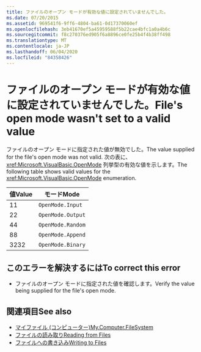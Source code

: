 ```yaml
---
title: ファイルのオープン モードが有効な値に設定されていませんでした。
ms.date: 07/20/2015
ms.assetid: 969541f6-9ff6-4804-ba61-0d17370060ef
ms.openlocfilehash: 3eb41670ef5a45959588f5b22cae4bfc1a0a4b6c
ms.sourcegitcommit: f8c270376ed905f6a8896ce0fe25b4f4b38ff498
ms.translationtype: MT
ms.contentlocale: ja-JP
ms.lasthandoff: 06/04/2020
ms.locfileid: "84358426"
---
```

# <a name="files-open-mode-wasnt-set-to-a-valid-value"></a><span data-ttu-id="32357-102">ファイルのオープン モードが有効な値に設定されていませんでした。</span><span class="sxs-lookup"><span data-stu-id="32357-102">File's open mode wasn't set to a valid value</span></span>
<span data-ttu-id="32357-103">ファイルのオープン モードに指定された値が無効でした。</span><span class="sxs-lookup"><span data-stu-id="32357-103">The value supplied for the file's open mode was not valid.</span></span> <span data-ttu-id="32357-104">次の表に、 <xref:Microsoft.VisualBasic.OpenMode> 列挙型の有効な値を示します。</span><span class="sxs-lookup"><span data-stu-id="32357-104">The following table shows valid values for the <xref:Microsoft.VisualBasic.OpenMode> enumeration.</span></span>  
  
|<span data-ttu-id="32357-105">値</span><span class="sxs-lookup"><span data-stu-id="32357-105">Value</span></span>|<span data-ttu-id="32357-106">モード</span><span class="sxs-lookup"><span data-stu-id="32357-106">Mode</span></span>|  
|-----------|----------|  
|<span data-ttu-id="32357-107">1</span><span class="sxs-lookup"><span data-stu-id="32357-107">1</span></span>|`OpenMode.Input`|  
|<span data-ttu-id="32357-108">2</span><span class="sxs-lookup"><span data-stu-id="32357-108">2</span></span>|`OpenMode.Output`|  
|<span data-ttu-id="32357-109">4</span><span class="sxs-lookup"><span data-stu-id="32357-109">4</span></span>|`OpenMode.Random`|  
|<span data-ttu-id="32357-110">8</span><span class="sxs-lookup"><span data-stu-id="32357-110">8</span></span>|`OpenMode.Append`|  
|<span data-ttu-id="32357-111">32</span><span class="sxs-lookup"><span data-stu-id="32357-111">32</span></span>|`OpenMode.Binary`|  
  
## <a name="to-correct-this-error"></a><span data-ttu-id="32357-112">このエラーを解決するには</span><span class="sxs-lookup"><span data-stu-id="32357-112">To correct this error</span></span>  
  
- <span data-ttu-id="32357-113">ファイルのオープン モードに指定された値を確認します。</span><span class="sxs-lookup"><span data-stu-id="32357-113">Verify the value being supplied for the file's open mode.</span></span>  
  
## <a name="see-also"></a><span data-ttu-id="32357-114">関連項目</span><span class="sxs-lookup"><span data-stu-id="32357-114">See also</span></span>

- [<span data-ttu-id="32357-115">マイファイル (コンピューター)</span><span class="sxs-lookup"><span data-stu-id="32357-115">My.Computer.FileSystem</span></span>](xref:Microsoft.VisualBasic.FileIO.FileSystem)
- [<span data-ttu-id="32357-116">ファイルの読み取り</span><span class="sxs-lookup"><span data-stu-id="32357-116">Reading from Files</span></span>](../developing-apps/programming/drives-directories-files/reading-from-files.md)
- [<span data-ttu-id="32357-117">ファイルへの書き込み</span><span class="sxs-lookup"><span data-stu-id="32357-117">Writing to Files</span></span>](../developing-apps/programming/drives-directories-files/writing-to-files.md)
